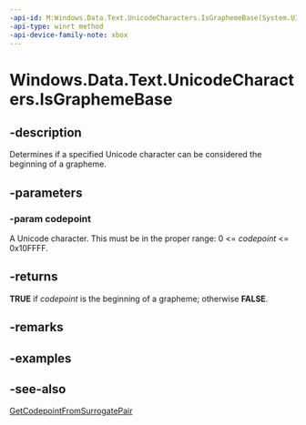 ```yaml
---
-api-id: M:Windows.Data.Text.UnicodeCharacters.IsGraphemeBase(System.UInt32)
-api-type: winrt method
-api-device-family-note: xbox
---
```


<!-- Method syntax
public bool IsGraphemeBase(System.UInt32 codepoint)
-->

# Windows.Data.Text.UnicodeCharacters.IsGraphemeBase

## -description
Determines if a specified Unicode character can be considered the beginning of a grapheme.

## -parameters
### -param codepoint
A Unicode character. This must be in the proper range: 0 &lt;= *codepoint* &lt;= 0x10FFFF.

## -returns
**TRUE** if *codepoint* is the beginning of a grapheme; otherwise **FALSE**.

## -remarks


## -examples

## -see-also
[GetCodepointFromSurrogatePair](unicodecharacters_getcodepointfromsurrogatepair_1886831018.md)